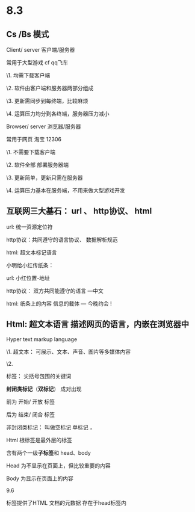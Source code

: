 # 8.3

## Cs /Bs 模式

Client/ server 客户端/服务器

常用于大型游戏  cf qq飞车

\1.  均需下载客户端

\2.  软件由客户端和服务器两部分组成

\3.  更新需同步到每终端，比较麻烦

\4.  运算压力均分到各终端，服务器压力减小

 

Browser/ server 浏览器/服务器

常用于网页 淘宝 12306

\1.  不需要下载客户端

\2.  软件全部 部署服务器端

\3.  更新简单，更新只需在服务器

\4.  运算压力基本在服务端，不用来做大型游戏开发

 

## 互联网三大基石： url 、 http协议、 html

   url: 统一资源定位符

   http协议：共同遵守的语言协议、 数据解析规范

   html: 超文本标记语言

小明给小红传纸条： 

   url: 小红位置-地址

   http协议： 双方共同能遵守的语言 —中文

   html: 纸条上的内容 信息的载体 — 今晚约会 !

 

## Html: 超文本语言 描述网页的语言，内嵌在浏览器中

  Hyper text markup language

\1.  超文本： 可展示、文本、声音、图片等多媒体内容

\2.                                 

标签： 尖括号包围的关键词 <html>

**封闭类标记**（**双标记**） 成对出现 <p> </p> 

前为 开始/ 开放 标签

后为  结束/ 闭合 标签

非封闭类标记： 叫做空标记 单标记 ， <br/>

 

 

 

<html>

<head>

</head>

<body>

</body>

</html>

 

Html 根标签是最外层的标签

含有两个一级**子标签**和 head、body

Head 为不显示在页面上，但比较重要的内容

Body 为显示在页面上的内容

 

9.6

 

 

<meta> 标签提供了HTML 文档的元数据  存在于head标签内


